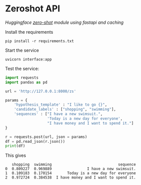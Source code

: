 # Zeroshot API
_Huggingface [zero-shot](https://joeddav.github.io/blog/2020/05/29/ZSL.html) module using fastapi and caching_

Install the requirements

    pip install -r requirements.txt

Start the service

    uvicorn interface:app


Test the service:

```python
import requests
import pandas as pd

url = 'http://127.0.0.1:8000/zs'

params = {
    'hypothesis_template' : "I like to go {}",
    'candidate_labels' : ["shopping", "swimming"],    
    'sequences' : ["I have a new swimsuit.",
                   'Today is a new day for everyone',
                   "I have money and I want to spend it."]
}

r = requests.post(url, json = params)
df = pd.read_json(r.json())
print(df)
```

This gives

```
   shopping  swimming                              sequence
0  0.809227  0.969889                I have a new swimsuit.
1  0.109183  0.170154       Today is a new day for everyone
2  0.972724  0.384538  I have money and I want to spend it.
```
